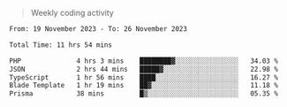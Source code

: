 > Weekly coding activity
<!--START_SECTION:waka-->

```txt
From: 19 November 2023 - To: 26 November 2023

Total Time: 11 hrs 54 mins

PHP              4 hrs 3 mins    ████████▓░░░░░░░░░░░░░░░░   34.03 %
JSON             2 hrs 44 mins   █████▓░░░░░░░░░░░░░░░░░░░   22.98 %
TypeScript       1 hr 56 mins    ████░░░░░░░░░░░░░░░░░░░░░   16.27 %
Blade Template   1 hr 19 mins    ██▓░░░░░░░░░░░░░░░░░░░░░░   11.18 %
Prisma           38 mins         █▒░░░░░░░░░░░░░░░░░░░░░░░   05.35 %
```

<!--END_SECTION:waka-->
